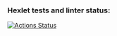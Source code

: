 ### Hexlet tests and linter status:
[![Actions Status](https://github.com/NellyVelgan/layout-designer-project-lvl1/workflows/hexlet-check/badge.svg)](https://github.com/NellyVelgan/layout-designer-project-lvl1/actions)